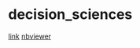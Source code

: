 # decision_sciences

[link](/visualization_to_share.html)
[nbviewer](https://nbviewer.org/github/cyrus-gong-min/decision_sciences/blob/main/visualization_to_share.html)
